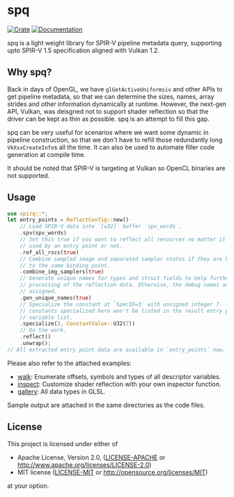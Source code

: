 # spq

[![Crate](https://img.shields.io/crates/v/spirq)](https://crates.io/crates/spirq)
[![Documentation](https://docs.rs/spirq/badge.svg)](https://docs.rs/spirq)

spq is a light weight library for SPIR-V pipeline metadata query, supporting upto SPIR-V 1.5 specification aligned with Vulkan 1.2.

## Why spq?

Back in days of OpenGL, we have `glGetActiveUniformsiv` and other APIs to get pipeline metadata, so that we can determine the sizes, names, array strides and other information dynamically at runtime. However, the next-gen API, Vulkan, was deisgned not to support shader reflection so that the driver can be kept as thin as possible. spq is an attempt to fill this gap.

spq can be very useful for scenarios where we want some dynamic in pipeline construction, so that we don't have to refill those redundantly long `VkXxxCreateInfo`s all the time. It can also be used to automate filler code generation at compile time.

It should be noted that SPIR-V is targeting at Vulkan so OpenCL binaries are not supported.

## Usage

```rust
use spirq::*;
let entry_points = ReflectConfig::new()
    // Load SPIR-V data into `[u32]` buffer `spv_words`.
    .spv(spv_words)
    // Set this true if you want to reflect all resources no matter it's
    // used by an entry point or not.
    .ref_all_rscs(true)
    // Combine sampled image and separated sampler states if they are bound
    // to the same binding point.
    .combine_img_samplers(true)
    // Generate unique names for types and struct fields to help further
    // processing of the reflection data. Otherwise, the debug names are
    // assigned.
    .gen_unique_names(true)
    // Specialize the constant at `SpecID=3` with unsigned integer 7. The
    // constants specialized here won't be listed in the result entry point's
    // variable list.
    .specialize(3, ConstantValue::U32(7))
    // Do the work.
    .reflect()
    .unwrap();
// All extracted entry point data are available in `entry_points` now.
```

Please also refer to the attached examples:

* [walk](examples/walk): Enumerate offsets, symbols and types of all descriptor variables.
* [inspect](examples/inspect): Customize shader reflection with your own inspector function.
* [gallery](examples/gallery): All data types in GLSL.

Sample output are attached in the same directories as the code files.

## License

This project is licensed under either of

* Apache License, Version 2.0, ([LICENSE-APACHE](LICENSE-APACHE) or http://www.apache.org/licenses/LICENSE-2.0)
* MIT license ([LICENSE-MIT](LICENSE-MIT) or http://opensource.org/licenses/MIT)

at your option.
